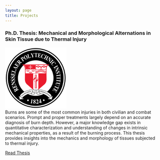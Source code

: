 ```yaml
---
layout: page
title: Projects
---
```


### Ph.D. Thesis: Mechanical and Morphological Alternations in Skin Tissue due to Thermal Injury


<div class="row">
  <div class="column"></div>
  <img src="img/rpi.png" width="200"/>
  <div class="column"></div>
  Burns are some of the most common injuries in both civilian and combat scenarios. Prompt
and proper treatments largely depend on an accurate diagnosis of burn depth.  However, a major
knowledge gap exists in quantitative characterization and understanding of changes in intrinsic
mechanical properties, as a result of the burning process. This thesis provides insights into the mechanics and morphology of tissues subjected to thermal injury.  

</div>

[Read Thesis][1]

[1]: https://search.proquest.com/openview/304c0baeaddb08a9211eab7810d0eb2d/1?pq-origsite=gscholar&cbl=18750&diss=y


